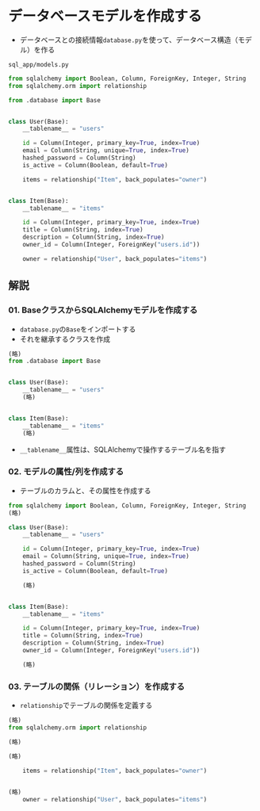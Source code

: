 # データベースモデルを作成する
- データベースとの接続情報`database.py`を使って、データベース構造（モデル）を作る

`sql_app/models.py`

```python:models.py
from sqlalchemy import Boolean, Column, ForeignKey, Integer, String
from sqlalchemy.orm import relationship

from .database import Base


class User(Base):
    __tablename__ = "users"

    id = Column(Integer, primary_key=True, index=True)
    email = Column(String, unique=True, index=True)
    hashed_password = Column(String)
    is_active = Column(Boolean, default=True)

    items = relationship("Item", back_populates="owner")


class Item(Base):
    __tablename__ = "items"

    id = Column(Integer, primary_key=True, index=True)
    title = Column(String, index=True)
    description = Column(String, index=True)
    owner_id = Column(Integer, ForeignKey("users.id"))

    owner = relationship("User", back_populates="items")
```


## 解説
### 01. BaseクラスからSQLAlchemyモデルを作成する

- `database.py`の`Base`をインポートする
- それを継承するクラスを作成

```python
(略)
from .database import Base


class User(Base):
    __tablename__ = "users"
    (略)


class Item(Base):
    __tablename__ = "items"
    (略)
```

- `__tablename__`属性は、SQLAlchemyで操作するテーブル名を指す

### 02. モデルの属性/列を作成する
- テーブルのカラムと、その属性を作成する
 
```python
from sqlalchemy import Boolean, Column, ForeignKey, Integer, String
(略)

class User(Base):
    __tablename__ = "users"

    id = Column(Integer, primary_key=True, index=True)
    email = Column(String, unique=True, index=True)
    hashed_password = Column(String)
    is_active = Column(Boolean, default=True)

    (略)


class Item(Base):
    __tablename__ = "items"

    id = Column(Integer, primary_key=True, index=True)
    title = Column(String, index=True)
    description = Column(String, index=True)
    owner_id = Column(Integer, ForeignKey("users.id"))

    (略)
```

### 03. テーブルの関係（リレーション）を作成する
- `relationship`でテーブルの関係を定義する

```python
(略)
from sqlalchemy.orm import relationship

(略)

(略)
    
    items = relationship("Item", back_populates="owner")


(略)
    owner = relationship("User", back_populates="items")
```